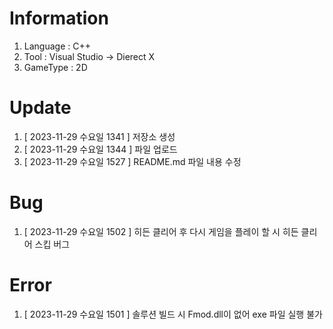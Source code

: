 # Information
1. Language : C++
2. Tool : Visual Studio → Dierect X
3. GameType : 2D

# Update
1. [ 2023-11-29 수요일 1341 ] 저장소 생성
2. [ 2023-11-29 수요일 1344 ] 파일 업로드
3. [ 2023-11-29 수요일 1527 ] README.md 파일 내용 수정

# Bug
1. [ 2023-11-29 수요일 1502 ] 히든 클리어 후 다시 게임을 플레이 할 시 히든 클리어 스킵 버그

# Error
1. [ 2023-11-29 수요일 1501 ] 솔루션 빌드 시 Fmod.dll이 없어 exe 파일 실행 불가

